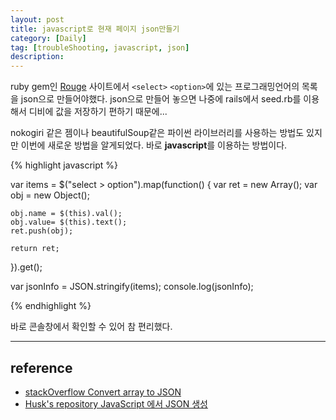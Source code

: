 ```yaml
---
layout: post
title: javascript로 현재 페이지 json만들기
category: [Daily]
tag: [troubleShooting, javascript, json]
description: 
---
```


ruby gem인 [Rouge](http://rouge.jneen.net/) 사이트에서 `<select>` `<option>`에 있는 프로그래밍언어의 목록을 json으로 만들어야했다. json으로 만들어 놓으면 나중에 rails에서 seed.rb를 이용해서 디비에 값을 저장하기 편하기 때문에...

 nokogiri 같은 젬이나 beautifulSoup같은 파이썬 라이브러리를 사용하는 방법도 있지만 이번에 새로운 방법을 알게되었다. 바로 **javascript**를 이용하는 방법이다.
 
 {% highlight javascript %}
 
 var items = $("select > option").map(function() {
    var ret = new Array();
    var obj = new Object();
    
    obj.name = $(this).val();
    obj.value= $(this).text();
    ret.push(obj);

    return ret;
}).get();

var jsonInfo = JSON.stringify(items);
console.log(jsonInfo);

{% endhighlight %}

바로 콘솔창에서 확인할 수 있어 참 편리했다.


---

## reference 

 - [stackOverflow Convert array to JSON](http://stackoverflow.com/questions/2295496/convert-array-to-json)
 - [Husk's repository JavaScript 에서 JSON 생성](http://huskdoll.tistory.com/11)
